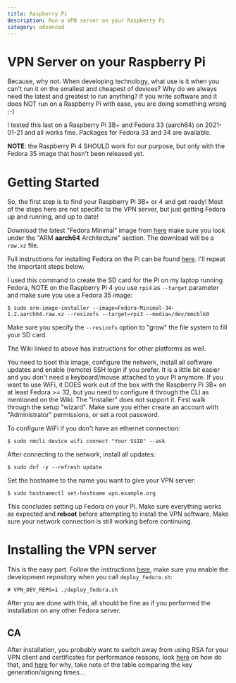 ```yaml
---
title: Raspberry Pi
description: Run a VPN server on your Raspberry Pi
category: advanced
---
```


# VPN Server on your Raspberry Pi

Because, why not. When developing technology, what use is it when you can't 
run it on the smallest and cheapest of devices? Why do we always need the 
latest and greatest to run anything? If you write software and it does NOT 
run on a Raspberry Pi with ease, you are doing something wrong ;-)

I tested this last on a Raspberry Pi 3B+ and Fedora 33 (aarch64) on 2021-01-21 
and all works fine. Packages for Fedora 33 and 34 are available.

**NOTE**: the Raspberry Pi 4 SHOULD work for our purpose, but only with the 
Fedora 35 image that hasn't been released yet.

# Getting Started

So, the first step is to find your Raspberry Pi 3B+ or 4 and get ready! Most of 
the steps here are not specific to the VPN server, but just getting Fedora up 
and running, and up to date! 

Download the latest "Fedora Minimal" image from 
[here](https://alt.fedoraproject.org/alt/) make sure you look under the 
"ARM **aarch64** Architecture" section. The download will be a `raw.xz` file.

Full instructions for installing Fedora on the Pi can be found 
[here](https://fedoraproject.org/wiki/Architectures/ARM/Raspberry_Pi). I'll 
repeat the important steps below.

I used this command to create the SD card for the Pi on my laptop running 
Fedora, NOTE on the Raspberry Pi 4 you use `rpi4` as `--target` parameter and 
make sure you use a Fedora 35 image:

    $ sudo arm-image-installer --image=Fedora-Minimal-34-1.2.aarch64.raw.xz --resizefs --target=rpi3 --media=/dev/mmcblk0

Make sure you specify the `--resizefs` option to "grow" the file system to fill
your SD card.

The Wiki linked to above has instructions for other platforms as well.

You need to boot this image, configure the network, install all software 
updates and enable (remote) SSH login if you prefer. It is a little bit easier 
and you don't need a keyboard/mouse attached to your Pi anymore. If you want to 
use WiFi, it DOES work out of the box with the Raspberry Pi 3B+ on at least 
Fedora >= 32, but you need to configure it through the CLI as mentioned on the 
Wiki. The "installer" does not support it. First walk through the setup 
"wizard". Make sure you either create an account with "Administrator" 
permissions, or set a root password.

To configure WiFi if you don't have an ethernet connection:

    $ sudo nmcli device wifi connect "Your SSID" --ask

After connecting to the network, install all updates:
    
    $ sudo dnf -y --refresh update

Set the hostname to the name you want to give your VPN server:

    $ sudo hostnamectl set-hostname vpn.example.org

This concludes setting up Fedora on your Pi. Make sure everything works as 
expected and **reboot** before attempting to install the VPN software. Make 
sure your network connection is still working before continuing.

# Installing the VPN server

This is the easy part. Follow the instructions [here](DEPLOY_FEDORA.md), make
sure you enable the development repository when you call `deploy_fedora.sh`:

    # VPN_DEV_REPO=1 ./deploy_fedora.sh

After you are done with this, all should be fine as if you performed the 
installation on any other Fedora server.

## CA 

After installation, you probably want to switch away from using RSA for your 
VPN client and certificates for performance reasons, look 
[here](SECURITY.md#ca) on how do that, and 
[here](https://www.tuxed.net/fkooman/blog/openvpn_modern_crypto_part_ii.html) 
for why, take note of the table comparing the key generation/signing times...
